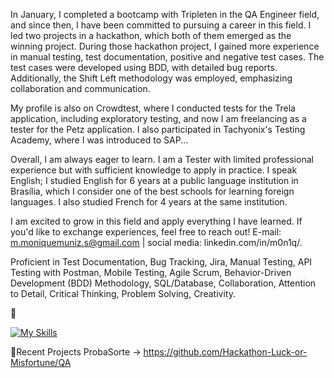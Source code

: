 In January, I completed a bootcamp with Tripleten in the QA Engineer field, and since then, I have been committed to pursuing a career in this field.  I led two projects in a hackathon, which both of them emerged as the winning project. During those hackathon project, I gained more experience in manual testing, test documentation, positive and negative test cases. The test cases were developed using BDD, with detailed bug reports. Additionally, the Shift Left methodology was employed, emphasizing collaboration and communication.

My profile is also on Crowdtest, where I conducted tests for the Trela application, including exploratory testing, and now I am freelancing as a tester for the Petz application. I also participated in Tachyonix's Testing Academy, where I was introduced to SAP...

Overall, I am always eager to learn. I am a Tester with limited professional experience but with sufficient knowledge to apply in practice. I speak English; I studied English for 6 years at a public language institution in Brasília, which I consider one of the best schools for learning foreign languages. I also studied French for 4 years at the same institution.

I am excited to grow in this field and apply everything I have learned. If you'd like to exchange experiences, feel free to reach out!
E-mail: m.moniquemuniz.s@gmail.com | social media: linkedin.com/in/m0n1q/.

Proficient in Test Documentation, Bug Tracking, Jira, Manual Testing, API Testing with Postman, Mobile Testing, Agile Scrum, Behavior-Driven Development (BDD) Methodology, SQL/Database, Collaboration, Attention to Detail, Critical Thinking, Problem Solving, Creativity.

👋

[![My Skills](https://skillicons.dev/icons?i=jira,postman,azure,vscode,discord,notion,figma&theme=dark)](https://skillicons.dev)



🐾Recent Projects ProbaSorte -> https://github.com/Hackathon-Luck-or-Misfortune/QA

